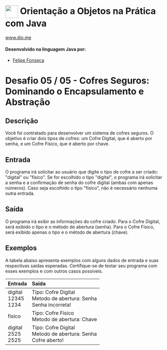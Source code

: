 # <img align="center" width="40px" src="https://hermes.digitalinnovation.one/assets/diome/logo-minimized.png"> Orientação a Objetos na Prática com Java
www.dio.me


#### Desenvolvido na linguagem Java por:
- [Felipe Fonseca](https://github.com/lipefnsc)
# Desafio 05 / 05 - Cofres Seguros: Dominando o Encapsulamento e Abstração
## Descrição
Você foi contratado para desenvolver um sistema de cofres seguros. O objetivo é criar dois tipos de cofres: um Cofre Digital, que é aberto por senha, e um Cofre Físico, que é aberto por chave.
## Entrada


O programa irá solicitar ao usuário que digite o tipo de cofre a ser criado: "digital" ou "físico". Se for escolhido o tipo "digital", o programa irá solicitar a senha e a confirmação de senha do cofre digital (ambas com apenas números). Caso seja escolhido o tipo "físico", não é necessário nenhuma outra entrada.


## Saída

O programa irá exibir as informações do cofre criado. Para o Cofre Digital, será exibido o tipo e o método de abertura (senha). Para o Cofre Físico, será exibido apenas o tipo e o método de abertura (chave).


## Exemplos
A tabela abaixo apresenta exemplos com alguns dados de entrada e suas respectivas saídas esperadas. Certifique-se de testar seu programa com esses exemplos e com outros casos possíveis.
 <table>
  <thead>
    <tr align="left">
      <th>Entrada</th>
      <th>Saída</th>
    </tr>
  </thead>
  <tbody align="left">
    <tr>
      <td>digital<br>
12345<br>
1234<br>
      </td>
      <td>Tipo: Cofre Digital<br>
Metodo de abertura: Senha<br>
Senha incorreta!<br>
      </td>
    </tr>
    <tr>
      <td>fisico
      </td>
      <td>Tipo: Cofre Fisico<br>
Metodo de abertura: Chave</td>
    </tr>
    <tr>
      <td>digital<br>
2525<br>
2525<br>
</td>
      <td>Tipo: Cofre Digital<br>
Metodo de abertura: Senha<br>
Cofre aberto!<br>
</td>   
    </tr>
  </tbody>
  <tfoot></tfoot>
</table>